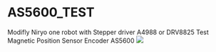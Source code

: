 # AS5600_TEST
Modifly Niryo one robot with Stepper driver A4988 or DRV8825
Test Magnetic Position Sensor Encoder AS5600
![](https://camo.githubusercontent.com/7daf86d8e671834647e6f3fab527117ef0b283bd8f70449d7a91319604f33f16/68747470733a2f2f6e6972796f2e636f6d2f77702d636f6e74656e742f75706c6f6164732f323031382f30392f6e6972796f5f6f6e655f776974685f67726970706572312e6a7067)
